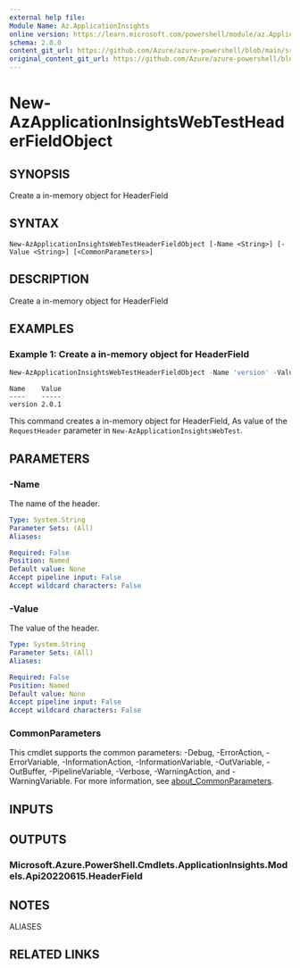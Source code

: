 ```yaml
---
external help file: 
Module Name: Az.ApplicationInsights
online version: https://learn.microsoft.com/powershell/module/az.ApplicationInsights/new-AzApplicationInsightsWebTestHeaderFieldObject
schema: 2.0.0
content_git_url: https://github.com/Azure/azure-powershell/blob/main/src/ApplicationInsights/ApplicationInsights/help/New-AzApplicationInsightsWebTestHeaderFieldObject.md
original_content_git_url: https://github.com/Azure/azure-powershell/blob/main/src/ApplicationInsights/ApplicationInsights/help/New-AzApplicationInsightsWebTestHeaderFieldObject.md
---
```


# New-AzApplicationInsightsWebTestHeaderFieldObject

## SYNOPSIS
Create a in-memory object for HeaderField

## SYNTAX

```
New-AzApplicationInsightsWebTestHeaderFieldObject [-Name <String>] [-Value <String>] [<CommonParameters>]
```

## DESCRIPTION
Create a in-memory object for HeaderField

## EXAMPLES

### Example 1: Create a in-memory object for HeaderField
```powershell
New-AzApplicationInsightsWebTestHeaderFieldObject -Name 'version' -Value '2.0.1'
```

```output
Name    Value
----    -----
version 2.0.1
```

This command creates a in-memory object for HeaderField,  As value of the `RequestHeader` parameter in `New-AzApplicationInsightsWebTest`.

## PARAMETERS

### -Name
The name of the header.

```yaml
Type: System.String
Parameter Sets: (All)
Aliases:

Required: False
Position: Named
Default value: None
Accept pipeline input: False
Accept wildcard characters: False
```

### -Value
The value of the header.

```yaml
Type: System.String
Parameter Sets: (All)
Aliases:

Required: False
Position: Named
Default value: None
Accept pipeline input: False
Accept wildcard characters: False
```

### CommonParameters
This cmdlet supports the common parameters: -Debug, -ErrorAction, -ErrorVariable, -InformationAction, -InformationVariable, -OutVariable, -OutBuffer, -PipelineVariable, -Verbose, -WarningAction, and -WarningVariable. For more information, see [about_CommonParameters](http://go.microsoft.com/fwlink/?LinkID=113216).

## INPUTS

## OUTPUTS

### Microsoft.Azure.PowerShell.Cmdlets.ApplicationInsights.Models.Api20220615.HeaderField

## NOTES

ALIASES

## RELATED LINKS

